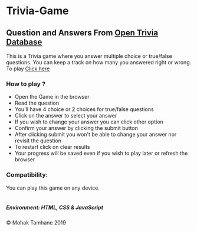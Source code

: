 # Trivia-Game
<h2>Question and Answers From <a href ="https://opentdb.com">Open Trivia Database</a></h2>
This is a Trivia game where you answer multiple choice or true/false questions. You can keep a track on how many you answered right or wrong.
To play <a href ="https://mohak92.github.io/Trivia-Game/">Click here</a>
<div>
<h3>How to play ?</h3>
<ul>
  <li>Open the Game in the browser</li>
  <li>Read the question</li>
  <li>You'll have 4 choice or 2 choices for true/false questions</li>
  <li>Click on the answer to select your answer</li>
  <li>If you wish to change your answer you can click other option</li>
  <li>Confirm your answer by clicking the submit button</li>
  <li>After clicking submit you won't be able to change your answer nor revisit the question</li>
  <li>To restart click on clear results</li>
  <li>Your progress will be saved even if you wish to play later or refresh the browser</li>
</ul>
</div>
<div>
<h3>Compatibility:</h3>
You can play this game on any device.
</div>
<br>
<div>
  <h5>Environment: HTML, CSS &amp JavaScript</h5>
</div>
&copy Mohak Tamhane 2019
